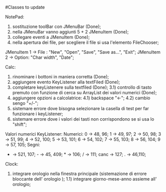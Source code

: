 #Classes to update

NotePad:
1) sostituzione toolBar con JMenuBar (Done);
2) nella JMenuBar vanno aggiunti 5 + 2 JMenuItem (Done);
3) collegare eventi a JMenuItem (Done);
4) nella apertura dei file, per scegliere il file si usa l'elemento FileChooser;

JMenuItem 1 -> File : "New", "Open", "Save", "Save as...", "Exit";
JMenuItem 2 -> Option: "Char width", "Date";

Calc:
1) rinominare i bottoni in maniera corretta (Done);
2) aggiungere evento KeyListener alla textFiled (Done);
3) completare keyListenere sulla textfiled (Done);
3.1) controllo di tasto premuto con funzione di cerca su ArrayList dei valori numerici (Done);
4) aggiungere opzioni a calcolatrice:
4.1) backspace "<-";
4.2) cambio sengo "+/-";
5) sistemare errore dove bisogna selezionare la casella di test per far funzionare i keyListener;
6) sistemare errore dove i valori dei tasti non corrispondono se si usa lo "shift";

Valori numerici KeyListener:
Numerici:
0 -> 48, 96; 1 -> 49, 97; 2 -> 50, 98; 3 -> 51, 99; 4 -> 52, 100;
5 -> 53, 101; 6 -> 54, 102; 7 -> 55, 103; 8 -> 56, 104; 9 -> 57, 105;
Segni:
+ -> 521, 107; - -> 45, 409; * -> 106; / -> 111;
canc -> 127; . -> 46,110;

Clock:
1) integrare orologio nella finestra principale (sistemazione di errore bloccante dell' orologio );
1.1) integrare giorno-mese-anno assieme all' orologio;